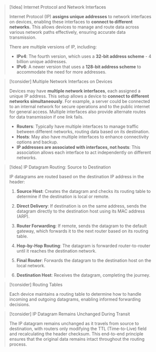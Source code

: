 
> [!idea] Internet Protocol and Network Interfaces
>
> Internet Protocol (IP) **assigns unique addresses** to network interfaces on devices, enabling these interfaces to **connect to different networks.** This allows devices to manage and route data across various network paths effectively, ensuring accurate data transmission.
>
> There are multiple versions of IP, including:
> - **IPv4**: The fourth version, which uses a **32-bit address scheme** - 4 billion unique addresses. 
> - **IPv6**: A newer version that uses a **128-bit address scheme** to accommodate the need for more addresses.

> [!consider] Multiple Network Interfaces on Devices
>
> Devices may have **multiple network interfaces**, each assigned a unique IP address. This setup allows a device to **connect to different networks simultaneously**. For example, a server could be connected to an internal network for secure operations and to the public internet for general access. Multiple interfaces also provide alternate routes for data transmission if one link fails.
>
> - **Routers**: Typically have multiple interfaces to manage traffic between different networks, routing data based on its destination.
> - **Hosts**: May also have multiple interfaces to enhance connectivity options and backup.
> - **IP addresses are associated with interfaces, not hosts**: This association allows each interface to act independently on different networks.


> [!idea] IP Datagram Routing: Source to Destination
>
> IP datagrams are routed based on the destination IP address in the header:
>
> 1. **Source Host**: Creates the datagram and checks its routing table to determine if the destination is local or remote.
>
> 2. **Direct Delivery**: If destination is on the same address, sends the datagram directly to the destination host using its MAC address (ARP).
>
> 3. **Router Forwarding**: If remote, sends the datagram to the default gateway, which forwards it to the next router based on its routing table.
>
> 4. **Hop-by-Hop Routing**: The datagram is forwarded router-to-router until it reaches the destination network.
>
> 5. **Final Router**: Forwards the datagram to the destination host on the local network.
>
> 6. **Destination Host**: Receives the datagram, completing the journey.


> [!consider] Routing Tables
>
> Each device maintains a routing table to determine how to handle incoming and outgoing datagrams, enabling informed forwarding decisions.


> [!consider] IP Datagram Remains Unchanged During Transit
>
> The IP datagram remains unchanged as it travels from source to destination, with routers only modifying the TTL (Time-to-Live) field and recalculating the header checksum. This end-to-end principle ensures that the original data remains intact throughout the routing process.